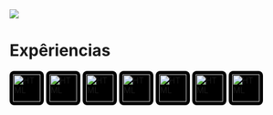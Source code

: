 <img src="https://github.com/user-attachments/assets/47b82455-34d8-4ec2-8562-ef36985807e3" />

# Expêriencias

<span style="background:#000; padding:6px; border-radius:8px; display:inline-block;">
  <img width="48" height="48" alt="HTML" src="https://github.com/user-attachments/assets/97c064f2-efac-42e9-a046-59b47df27e9b" />
</span>
<span style="background:#000; padding:6px; border-radius:8px; display:inline-block;">
  <img width="48" height="48" alt="HTML" src="https://github.com/user-attachments/assets/7cd1b0ed-0391-47da-ae2e-f86ecef4c987" />
</span>
<span style="background:#000; padding:6px; border-radius:8px; display:inline-block;">
  <img width="48" height="48" alt="HTML" src="https://github.com/user-attachments/assets/6986b9f9-2ab8-4f9f-b720-16feae5749a5" />
</span>
<span style="background:#000; padding:6px; border-radius:8px; display:inline-block;">
  <img width="48" height="48" alt="HTML" src="https://github.com/user-attachments/assets/97c064f2-efac-42e9-a046-59b47df27e9b" />
</span>
<span style="background:#000; padding:6px; border-radius:8px; display:inline-block;">
  <img width="48" height="48" alt="HTML" src="https://github.com/user-attachments/assets/97c064f2-efac-42e9-a046-59b47df27e9b" />
</span>
<span style="background:#000; padding:6px; border-radius:8px; display:inline-block;">
  <img width="48" height="48" alt="HTML" src="https://github.com/user-attachments/assets/97c064f2-efac-42e9-a046-59b47df27e9b" />
</span>
<span style="background:#000; padding:6px; border-radius:8px; display:inline-block;">
  <img width="48" height="48" alt="HTML" src="https://github.com/user-attachments/assets/97c064f2-efac-42e9-a046-59b47df27e9b" />
</span>
